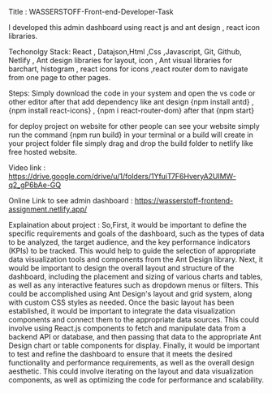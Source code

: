 Title : WASSERSTOFF-Front-end-Developer-Task



I developed this admin dashboard using react js and ant design , react icon libraries.



Techonolgy Stack: React , Datajson,Html ,Css ,Javascript, Git, Github, Netlify , Ant design libraries for layout, icon , Ant visual libraries for barchart, histogram , react icons for icons ,react router dom to navigate from one page to other pages.

Steps: Simply download the code in your system and open the vs code or other editor after that  add dependency like ant design {npm install antd} ,{npm install react-icons} , {npm i react-router-dom} after that {npm start}

for deploy project on website for other people can see your website simply run the command {npm run build} in your terminal or a build will create in your project folder file simply drag and drop the build folder to netlify like free hosted website.

Video link : https://drive.google.com/drive/u/1/folders/1YfuiT7F6HveryA2UlMW-q2_gP6bAe-GQ

Online Link to see admin dashboard : https://wasserstoff-frontend-assignment.netlify.app/


Explaination about project : So,First, it would be important to define the specific requirements and goals of the dashboard, such as the types of data to be analyzed, the target audience, and the key performance indicators (KPIs) to be tracked. This would help to guide the selection of appropriate data visualization tools and components from the Ant Design library.
Next, it would be important to design the overall layout and structure of the dashboard, including the placement and sizing of various charts and tables, as well as any interactive features such as dropdown menus or filters. This could be accomplished using Ant Design's layout and grid system, along with custom CSS styles as needed.
Once the basic layout has been established, it would be important to integrate the data visualization components and connect them to the appropriate data sources. This could involve using React.js components to fetch and manipulate data from a backend API or database, and then passing that data to the appropriate Ant Design chart or table components for display.
Finally, it would be important to test and refine the dashboard to ensure that it meets the desired functionality and performance requirements, as well as the overall design aesthetic. This could involve iterating on the layout and data visualization components, as well as optimizing the code for performance and scalability.



